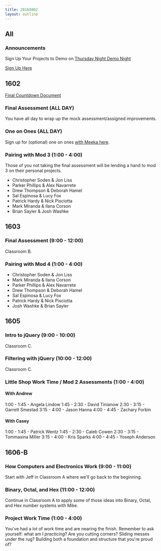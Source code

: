 ```yaml
---
title: 20160802
layout: outline
---
```


## All

### Announcements

Sign Up Your Projects to Demo on [Thursday Night Demo Night](http://www.meetup.com/Turing-Community-Events/events/232879633/)

[Sign Up Here](https://goo.gl/forms/xFnaV0Ms1ZSGC9Wn2)

## 1602

[Final Countdown Document](https://gist.github.com/rrgayhart/35784c39bc7dcb8561fcbd68ef34c98f)

### Final Assessment (ALL DAY)

You have all day to wrap up the mock assessment/assigned improvements.

### One on Ones (ALL DAY)

Sign up for (optional) one on ones [with Meeka here](https://public.etherpad-mozilla.org/p/instructor-pairing).

### Pairing with Mod 3 (1:00 - 4:00)

Those of you not taking the final assessment will be lending a hand to mod 3
on their personal projects.

- Christopher Soden & Jon Liss
- Parker Phillips & Alex Navarrete
- Drew Thompson & Deborah Hamel
- Sal Espinosa & Lucy Fox
- Patrick Hardy & Nick Pisciotta
- Mark Miranda & Ilana Corson
- Brian Sayler & Josh Washke

## 1603

### Final Assessment (9:00 - 12:00)

Classroom B.

### Pairing with Mod 4 (1:00 - 4:00)

- Christopher Soden & Jon Liss
- Mark Miranda & Ilana Corson
- Parker Phillips & Alex Navarrete
- Drew Thompson & Deborah Hamel
- Sal Espinosa & Lucy Fox
- Patrick Hardy & Nick Pisciotta
- Josh Washke & Brian Sayler

## 1605

### Intro to jQuery (9:00 - 10:00)

Classroom C.

### Filtering with jQuery (10:00 - 12:00)

Classroom C.

### Little Shop Work Time / Mod 2 Assessments (1:00 - 4:00)

#### With Andrew

1:00 - 1:45 - Angela Lindow
1:45 - 2:30 - David Tinianow
2:30 - 3:15 - Garrett Smestad
3:15 - 4:00 - Jason Hanna
4:00 - 4:45 - Zachary Forbin

#### With Casey

1:00 - 1:45 - Patrick Wentz
1:45 - 2:30 - Caleb Cowen
2:30 - 3:15 - Tommasina Miller
3:15 - 4:00 - Kris Sparks
4:00 - 4:45 - Yoseph Anderson

## 1606-B

### How Computers and Electronics Work (9:00 - 11:00)

Start with Jeff in Classroom A where we'll go back to the beginning.

### Binary, Octal, and Hex (11:00 - 12:00)

Continue in Classroom A to apply some of those ideas into Binary, Octal, and
Hex number systems with Mike.

### Project Work Time (1:00 - 4:00)

You've had a lot of work time and are nearing the finish. Remember to ask
yourself: what am I *practicing*? Are you cutting corners? Sliding messes under
the rug? Building both a foundation and structure that you're proud of?
